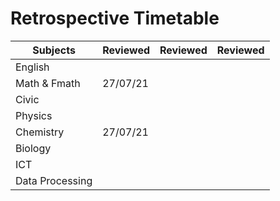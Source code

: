 # Retrospective Timetable
| Subjects        | Reviewed | Reviewed | Reviewed |
| --------------- | -------- | -------- | -------- |
| English         |          |          |          |
| Math & Fmath    | 27/07/21 |          |          |
| Civic           |          |          |          |
| Physics         |          |          |          |
| Chemistry       | 27/07/21 |          |          |
| Biology         |          |          |          |
| ICT             |          |          |          |
| Data Processing |          |          |          |
